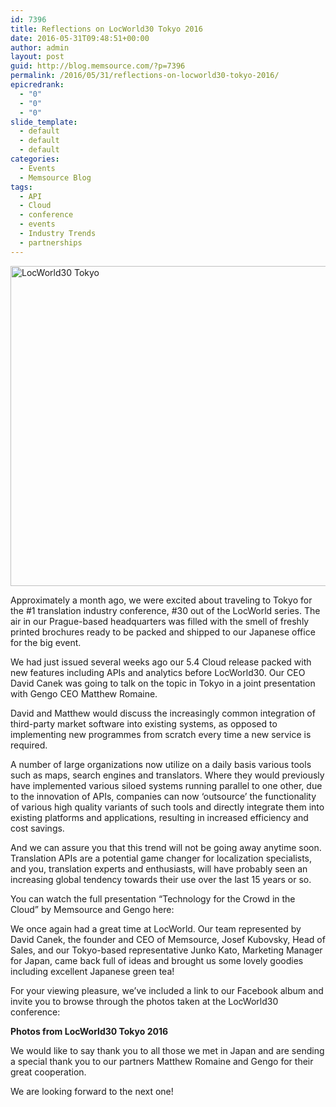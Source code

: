```yaml
---
id: 7396
title: Reflections on LocWorld30 Tokyo 2016
date: 2016-05-31T09:48:51+00:00
author: admin
layout: post
guid: http://blog.memsource.com/?p=7396
permalink: /2016/05/31/reflections-on-locworld30-tokyo-2016/
epicredrank:
  - "0"
  - "0"
  - "0"
slide_template:
  - default
  - default
  - default
categories:
  - Events
  - Memsource Blog
tags:
  - API
  - Cloud
  - conference
  - events
  - Industry Trends
  - partnerships
---
```

[<img class="alignnone size-full wp-image-7407" src="/wp-content/uploads/2016/05/LocWorld30-Tokyo.png" alt="LocWorld30 Tokyo" width="1024" height="512" data-id="7407" />](/wp-content/uploads/2016/05/LocWorld30-Tokyo.png)

Approximately a month ago, we were excited about traveling to Tokyo for the #1 translation industry conference, #30 out of the LocWorld series. The air in our Prague-based headquarters was filled with the smell of freshly printed brochures ready to be packed and shipped to our Japanese office for the big event.<!--more-->

We had just issued several weeks ago our 5.4 Cloud release packed with new features including APIs and analytics before LocWorld30. Our CEO David Canek was going to talk on the topic in Tokyo in a joint presentation with Gengo CEO Matthew Romaine.

David and Matthew would discuss the increasingly common integration of third-party market software into existing systems, as opposed to implementing new programmes from scratch every time a new service is required.

A number of large organizations now utilize on a daily basis various tools such as maps, search engines and translators. Where they would previously have implemented various siloed systems running parallel to one other, due to the innovation of APIs, companies can now ‘outsource’ the functionality of various high quality variants of such tools and directly integrate them into existing platforms and applications, resulting in increased efficiency and cost savings.

And we can assure you that this trend will not be going away anytime soon. Translation APIs are a potential game changer for localization specialists, and you, translation experts and enthusiasts, will have probably seen an increasing global tendency towards their use over the last 15 years or so.

You can watch the full presentation “Technology for the Crowd in the Cloud” by Memsource and Gengo here:



We once again had a great time at LocWorld. Our team represented by David Canek, the founder and CEO of Memsource, Josef Kubovsky, Head of Sales, and our Tokyo-based representative Junko Kato, Marketing Manager for Japan, came back full of ideas and brought us some lovely goodies including excellent Japanese green tea!

For your viewing pleasure, we’ve included a link to our Facebook album and invite you to browse through the photos taken at the LocWorld30 conference:

**Photos from LocWorld30 Tokyo 2016**

We would like to say thank you to all those we met in Japan and are sending a special thank you to our partners Matthew Romaine and Gengo for their great cooperation.

We are looking forward to the next one!